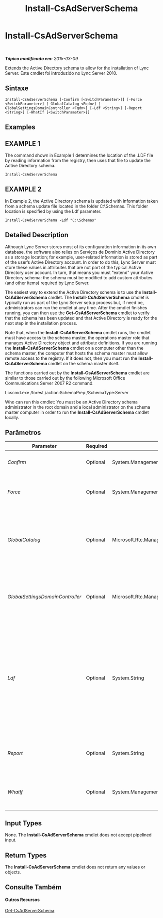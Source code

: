 ﻿---
title: Install-CsAdServerSchema
TOCTitle: Install-CsAdServerSchema
ms:assetid: 86e13601-7e80-4276-b176-77d9c6e7d55a
ms:mtpsurl: https://technet.microsoft.com/pt-br/library/Gg398681(v=OCS.15)
ms:contentKeyID: 49307351
ms.date: 05/19/2016
mtps_version: v=OCS.15
ms.translationtype: HT
---

# Install-CsAdServerSchema

 

_**Tópico modificado em:** 2015-03-09_

Extends the Active Directory schema to allow for the installation of Lync Server. Este cmdlet foi introduzido no Lync Server 2010.

## Sintaxe

    Install-CsAdServerSchema [-Confirm [<SwitchParameter>]] [-Force <SwitchParameter>] [-GlobalCatalog <Fqdn>] [-GlobalSettingsDomainController <Fqdn>] [-Ldf <String>] [-Report <String>] [-WhatIf [<SwitchParameter>]]

## Examples

## EXAMPLE 1

The command shown in Example 1 determines the location of the .LDF file by reading information from the registry, then uses that file to update the Active Directory schema.

    Install-CsAdServerSchema

## EXAMPLE 2

In Example 2, the Active Directory schema is updated with information taken from a schema update file located in the folder C:\\Schemas. This folder location is specified by using the Ldf parameter.

    Install-CsAdServerSchema -Ldf "C:\Schemas"

## Detailed Description

Although Lync Server stores most of its configuration information in its own database, the software also relies on Serviços de Domínio Active Directory as a storage location; for example, user-related information is stored as part of the user’s Active Directory account. In order to do this, Lync Server must store these values in attributes that are not part of the typical Active Directory user account. In turn, that means you must "extend" your Active Directory schema: the schema must be modified to add custom attributes (and other items) required by Lync Server.

The easiest way to extend the Active Directory schema is to use the **Install-CsAdServerSchema** cmdlet. The **Install-CsAdServerSchema** cmdlet is typically run as part of the Lync Server setup process but, if need be, administrators can run the cmdlet at any time. After the cmdlet finishes running, you can then use the **Get-CsAdServerSchema** cmdlet to verify that the schema has been updated and that Active Directory is ready for the next step in the installation process.

Note that, when the **Install-CsAdServerSchema** cmdlet runs, the cmdlet must have access to the schema master, the operations master role that manages Active Directory object and attribute definitions. If you are running the **Install-CsAdServerSchema** cmdlet on a computer other than the schema master, the computer that hosts the schema master must allow remote access to the registry. If it does not, then you must run the **Install-CsAdServerSchema** cmdlet on the schema master itself.

The functions carried out by the **Install-CsAdServerSchema** cmdlet are similar to those carried out by the following Microsoft Office Communications Server 2007 R2 command:

Lcscmd.exe /forest /action:SchemaPrep /SchemaType:Server

Who can run this cmdlet: You must be an Active Directory schema administrator in the root domain and a local administrator on the schema master computer in order to run the **Install-CsAdServerSchema** cmdlet locally.

## Parâmetros


<table>
<colgroup>
<col style="width: 25%" />
<col style="width: 25%" />
<col style="width: 25%" />
<col style="width: 25%" />
</colgroup>
<thead>
<tr class="header">
<th>Parameter</th>
<th>Required</th>
<th>Type</th>
<th>Description</th>
</tr>
</thead>
<tbody>
<tr class="odd">
<td><p><em>Confirm</em></p></td>
<td><p>Optional</p></td>
<td><p>System.Management.Automation.SwitchParameter</p></td>
<td><p>Solicita confirmação antes da execução do comando.</p></td>
</tr>
<tr class="even">
<td><p><em>Force</em></p></td>
<td><p>Optional</p></td>
<td><p>System.Management.Automation.SwitchParameter</p></td>
<td><p>Suppresses the display of any non-fatal error message that might occur when running the command.</p></td>
</tr>
<tr class="odd">
<td><p><em>GlobalCatalog</em></p></td>
<td><p>Optional</p></td>
<td><p>Microsoft.Rtc.Management.Deploy.Fqdn</p></td>
<td><p>Fully qualified domain name (FQDN) of a global catalog server in your domain. This parameter is not required if you are running the <strong>Install-CsAdServerSchema</strong> cmdlet on a computer with an account in your domain.</p></td>
</tr>
<tr class="even">
<td><p><em>GlobalSettingsDomainController</em></p></td>
<td><p>Optional</p></td>
<td><p>Microsoft.Rtc.Management.Deploy.Fqdn</p></td>
<td><p>FQDN of a domain controller in your domain. This parameter is not required if you are running the <strong>Install-CsAdServerSchema</strong> cmdlet on a computer with an account in your domain.</p></td>
</tr>
<tr class="odd">
<td><p><em>Ldf</em></p></td>
<td><p>Optional</p></td>
<td><p>System.String</p></td>
<td><p>Path to the folder containing the .LDF file to be imported; the .LDF (LDAP Data Interchange Format) file contains the required updates for the Active Directory schema. If this parameter is not included, the <strong>Install-CsAdServerSchema</strong> cmdlet will look for the file in the Lync Server installation path recorded in the registry. The installation path will typically be C:\Program Files\Microsoft Lync Server 2010\Deployment\Setup.</p></td>
</tr>
<tr class="even">
<td><p><em>Report</em></p></td>
<td><p>Optional</p></td>
<td><p>System.String</p></td>
<td><p>Enables you to specify a file path for the log file created when the cmdlet runs. For example: -Report &quot;C:\Logs\ServerSchema.html&quot;</p></td>
</tr>
<tr class="odd">
<td><p><em>WhatIf</em></p></td>
<td><p>Optional</p></td>
<td><p>System.Management.Automation.SwitchParameter</p></td>
<td><p>Descreve o que aconteceria se o comando fosse executado sem ser executado de fato.</p></td>
</tr>
</tbody>
</table>


## Input Types

None. The **Install-CsAdServerSchema** cmdlet does not accept pipelined input.

## Return Types

The **Install-CsAdServerSchema** cmdlet does not return any values or objects.

## Consulte Também

#### Outros Recursos

[Get-CsAdServerSchema](get-csadserverschema.md)

